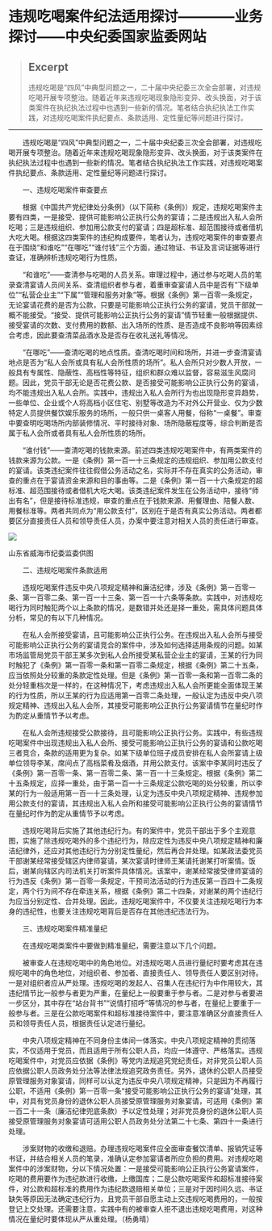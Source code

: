 
# 违规吃喝案件纪法适用探讨————业务探讨——中央纪委国家监委网站

> ## Excerpt
> 违规吃喝是“四风”中典型问题之一，二十届中央纪委三次全会部署，对违规吃喝开展专项整治。随着近年来违规吃喝现象隐形变异、改头换面，对于该类案件在执纪执法过程中也遇到一些新的情况。笔者结合执纪执法工作实践，对违规吃喝案件执纪要点、条款适用、定性量纪等问题进行探讨。

---
　　违规吃喝是“四风”中典型问题之一，二十届中央纪委三次全会部署，对违规吃喝开展专项整治。随着近年来违规吃喝现象隐形变异、改头换面，对于该类案件在执纪执法过程中也遇到一些新的情况。笔者结合执纪执法工作实践，对违规吃喝案件执纪要点、条款适用、定性量纪等问题进行探讨。

　　一、违规吃喝案件审查要点

　　根据《中国共产党纪律处分条例》（以下简称《条例》）规定，违规吃喝案件主要有四类，一是接受、提供可能影响公正执行公务的宴请；二是违规出入私人会所吃喝；三是违规组织、参加用公款支付的宴请；四是超标准、超范围接待或者借机大吃大喝。根据这四类案件的违纪构成要件，笔者认为，违规吃喝案件的审查要点在于围绕“和谁吃”“在哪吃”“谁付钱”三个方面，通过物证、书证及言词证据等进行查证，准确辨析违规吃喝行为性质。

　　“和谁吃”——查清参与吃喝的人员关系。审理过程中，通过参与吃喝人员的笔录查清宴请人员间关系、查清组织者参与者，着重审查宴请人员中是否有“下级单位”“私营企业主”“下属”“管理和服务对象”等。根据《条例》第一百零一条规定，无论宴请花费的是否为公款，只要是可能影响公正执行公务的宴请，党员干部就一概不能接受。“接受、提供可能影响公正执行公务的宴请”情节轻重一般根据提供、接受宴请的次数、支付费用的数额、出入场所的性质、是否造成不良影响等因素综合考虑，因此要查清菜品酒水及是否存在收礼送礼等情况。

　　“在哪吃”——查清吃喝的地点性质。查清吃喝时间和场所，并进一步查清宴请地点是否为“私人会所或具有私人会所性质的场所”。私人会所只对少数人开放，一般具有专属性、隐蔽性、高档性等特征，组织和群众难以监督，容易滋生风腐问题。因此，党员干部无论是否花费公款、是否接受可能影响公正执行公务的宴请，均不能违规出入私人会所。实践中，违规出入私人会所行为也出现隐形变异趋势，一些单位、企业或个人将高档小区住宅、别墅等改造为不对外公开营业、仅为少数特定人员提供餐饮娱乐服务的场所，一般只供一桌客人用餐，俗称“一桌餐”。审查中要查明吃喝场所内部装修情况、平时接待对象、场所隐蔽程度等，综合判断是否属于私人会所或者具有私人会所性质的场所。

　　“谁付钱”——查清吃喝的钱款来源。前述四类违规吃喝案件中，有两类案件的钱款来源为公款。一是《条例》第一百一十三条规定的违规组织、参加用公款支付的宴请。该类违纪案件往往假借公务活动之名，实际并不存在真实的公务活动，审查的重点在于宴请资金来源和目的事由等。二是《条例》第一百一十六条规定的超标准、超范围接待或者借机大吃大喝。该类违纪案件发生在公务活动中，接待“师出有名”，但是接待标准违规，审查的重点在于钱款来源、用餐理由、陪餐人数、用餐标准等。两者共同点为“用公款支付”，区别在于是否有真实公务活动。两者都要区分直接责任人员和领导责任人员，办案中要注意对相关人员的责任进行审查。

![](https://www.ccdi.gov.cn/hdjln/ywtt/202411/W020241129366884402230.jpeg)

山东省威海市纪委监委供图

　　二、违规吃喝案件条款适用

　　违规吃喝案件违反中央八项规定精神和廉洁纪律，涉及《条例》第一百零一条、第一百零二条、第一百一十三条、第一百一十六条等条款。实践中，对违规吃喝行为同时触犯两个以上条款的情况，是数错并处还是择一重处，需具体问题具体分析，常见的有以下几种情况。

　　在私人会所接受宴请，且可能影响公正执行公务。在违规出入私人会所与接受可能影响公正执行公务的宴请竞合的案件中，涉及如何选择适用条规的问题。如某市场监管局党员干部王某多次到私人会所接受某私营企业主的宴请，王某的行为同时触犯了《条例》第一百零一条和第一百零二条规定，根据《条例》第二十五条，应当依照处分较重的条款定性处理。但是《条例》第一百零一条和第一百零二条的处分轻重档次是一样的，在这种情况下，考虑违规出入私人会所更能全面体现王某的行为性质，所以王某的行为应适用第一百零二条处理，一般认定为违反中央八项规定精神、违规出入私人会所，其接受可能影响公正执行公务宴请情节在量纪时作为酌定从重情节予以考虑。

　　在私人会所违规接受公款接待，且可能影响公正执行公务。实践中，有些违规吃喝案件中出现违规出入私人会所、接受可能影响公正执行公务的宴请和公款吃喝三者竞合，条款的适用更为复杂。如某下级单位班子成员安排在私人会所宴请上级单位领导李某，席间点了高档菜肴及烟酒，并用公款支付。该案中李某同时违反了《条例》第一百零一条、第一百零二条、第一百一十三条规定。根据《条例》第二十五条规定，应择一重处，由于第一百一十三条规定公款吃喝的处分较重，所以李某的行为一般适用第一百一十三条处理，认定为违反中央八项规定精神、违规参加用公款支付的宴请，其违规出入私人会所和接受可能影响公正执行公务的宴请情节在量纪时作为酌定从重情节予以考虑。

　　违规吃喝背后实施了其他违纪行为。有的案件中，党员干部出于多个主观意图，实施了除违规吃喝外的多个违纪行为，除应定性为违反中央八项规定精神和廉洁纪律外，还应对其他违纪行为分别定性量纪，然后再合并处理。如某政法委党员干部谢某经常接受辖区内律师宴请，某次宴请时律师王某请托谢某打听案情。饭后，谢某向辖区内司法机关打听案件具体情况。该案中，谢某经常接受律师宴请的行为违反《条例》第一百零一条规定，干预司法活动的行为违反第一百四十二条规定，两个行为间不存在牵连关系，根据《条例》第二十四条，对谢某的两个违纪行为应当分别定性、合并处理。因此，违规吃喝案件中，不仅要关注违规吃喝行为本身的违纪性，也要关注违规吃喝背后是否存在其他违纪违法行为。

　　三、违规吃喝案件精准量纪

　　在违规吃喝类案件中要做到精准量纪，需要注意以下几个问题。

　　被审查人在违规吃喝中的角色地位。对违规吃喝人员进行量纪时要考虑其在违规吃喝中的角色地位，对组织者、参加者、直接责任人、领导责任人要区别对待。一是对组织者应从严处理。违规吃喝的发起人、召集人在违纪行为中作用较大，其违纪情节比一般参与者更为严重，在量纪上一般要重于参与者。二是对参与者要进一步区分，其中存在“站台背书”“说情打招呼”等情况的参与者，在量纪上要重于一般参与者。三是在公款吃喝案件和超标准接待案件中，要注意准确区分直接责任人员和领导责任人员，根据责任认定进行量纪。

　　中央八项规定精神在不同身份主体间一体落实。中央八项规定精神的贯彻落实，不仅适用于党员，而且适用于所有公职人员，均应一体遵守、严格落实。违规吃喝案件中，对党员应依据《条例》等党内法规追究党纪责任，对非党员公职人员应依据公职人员政务处分法等法律法规追究政务责任。另外，退休的公职人员接受原管理服务对象宴请，同样可以认定为违反中央八项规定精神，只是因为不再履行公职，不适用《条例》第一百零一条“接受可能影响公正执行公务的宴请”处理，其中，对具有党员身份的退休公职人员接受原管理服务对象宴请，可适用《条例》第一百二十一条（廉洁纪律兜底条款）予以定性处理；对非党员身份的退休公职人员接受原管理服务对象宴请可适用公职人员政务处分法第二十七条、第四十一条进行处理。

　　涉案财物的收缴和退赔。办理违规吃喝案件应全面审查餐饮清单、报销凭证等书证，并结合相关人员的笔录，准确认定参加宴请者所应负担的费用。对违规吃喝案件中的涉案财物，分以下情况处置：一是接受可能影响公正执行公务宴请案件，吃喝的费用要作为违纪款进行收缴，上缴国库；二是公款吃喝案件和超标准接待案件，对公款和超标准的费用作为违纪款退赔相关单位；三是对于因时间久远、书证缺失等原因无法确定违纪行为，且党员干部自愿主动上交违规吃喝费用的，一般按登记上交处理。还需要注意，实践中有的被审查人拒不退出违规吃喝费用，对这种情况在量纪时要体现从严从重处理。（杨勇晴）
